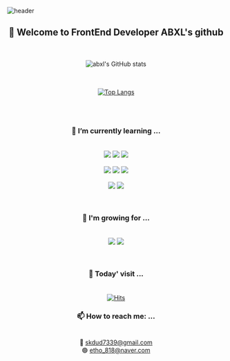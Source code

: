 ![header](https://capsule-render.vercel.app/api?type=shark&color=auto&height=300&section=header&text=abxl's%20github&fontSize=90)
<div align=center>

## 🤘 Welcome to FrontEnd Developer ABXL's github

<br /><br />
![abxl's GitHub stats](https://github-readme-stats.vercel.app/api?username=abxl1&show_icons=true&theme=tokyonight)

<br /><br />
[![Top Langs](https://github-readme-stats.vercel.app/api/top-langs/?username=abxl1&langs_count=8)](https://github.com/abxl1/github-readme-stats)

<br /><br />

### 🌱 I’m currently learning ... <br /><br />
<a><img src="https://img.shields.io/badge/React-20232a?style=for-the-badge&logo=react&logoColor=#61DAFB"/></a>
<a><img src="https://img.shields.io/badge/JAVASCRIPT-F7DF1E?style=for-the-badge&logo=JavaScript&logoColor=000"/></a>
<a><img src="https://img.shields.io/badge/StyledComponents-000?style=for-the-badge&logo=STYLEDCOMPONENTS&logoColor=DB7093"/></a>
<br /><br />
<a><img src="https://img.shields.io/badge/TYPESCRIPT-3178C6?style=for-the-badge&logo=typescript&logoColor=000"/></a>
<a><img src="https://img.shields.io/badge/REDUX-764ABC?style=for-the-badge&logo=redux&logoColor=fff"/></a>
<a><img src="https://img.shields.io/badge/ReactQuery-FF4154?style=for-the-badge&logo=reactquery&logoColor=fff"/></a>
<br /><br />
<a><img src="https://img.shields.io/badge/HTML5-E34F26?style=for-the-badge&logo=html5&logoColor=fff"/></a>
<a><img src="https://img.shields.io/badge/CSS3-1572B6?style=for-the-badge&logo=css3&logoColor=fff"/></a>

<br />

### 🌿 I'm growing for ... <br /><br />
<a href="https://github.com/abxl1" target="_blank"><img src="https://img.shields.io/badge/GITHUB-000?style=for-the-badge&logo=github&logoColor=fff"/></a>
<a href="https://abxl-l.tistory.com/" target="_blank"><img src="https://img.shields.io/badge/TSTORY-ff5a4a?style=for-the-badge&logo=tistory&logoColor=fff"/></a>

<br />

### 🎲 Today' visit ... <br /><br />
[![Hits](https://hits.seeyoufarm.com/api/count/incr/badge.svg?url=https%3A%2F%2Fgithub.com%2Fabxl1&count_bg=%23000000&title_bg=%230051B4&icon=&icon_color=%23E7E7E7&title=hits&edge_flat=false)](https://hits.seeyoufarm.com)


### 📫 How to reach me: ... <br /><br />
🔴 skdud7339@gmail.com  <br />
🟢 etho_818@naver.com


<!--
**abxl1/abxl1** is a ✨ _special_ ✨ repository because its `README.md` (this file) appears on your GitHub profile.
Here are some ideas to get you started:

- 👯 I’m looking to collaborate on ...
- 🤔 I’m looking for help with ...
- 💬 Ask me about ...
- 😄 Pronouns: ...
- ⚡ Fun fact: ...
-->

</div>
